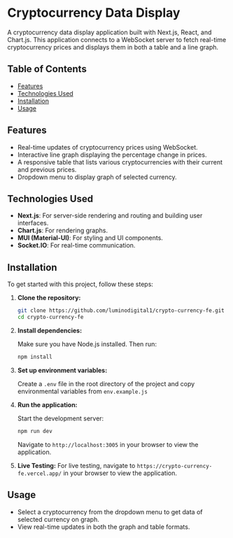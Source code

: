 # Cryptocurrency Data Display

A cryptocurrency data display application built with Next.js, React, and Chart.js. This application connects to a WebSocket server to fetch real-time cryptocurrency prices and displays them in both a table and a line graph.

## Table of Contents

- [Features](#features)
- [Technologies Used](#technologies-used)
- [Installation](#installation)
- [Usage](#usage)

## Features

- Real-time updates of cryptocurrency prices using WebSocket.
- Interactive line graph displaying the percentage change in prices.
- A responsive table that lists various cryptocurrencies with their current and previous prices.
- Dropdown menu to display graph of selected currency.

## Technologies Used

- **Next.js**: For server-side rendering and routing and building user interfaces.
- **Chart.js**: For rendering graphs.
- **MUI (Material-UI)**: For styling and UI components.
- **Socket.IO**: For real-time communication.

## Installation

To get started with this project, follow these steps:

1. **Clone the repository:**

   ```bash
   git clone https://github.com/luminodigital1/crypto-currency-fe.git
   cd crypto-currency-fe
   ```

2. **Install dependencies:**

   Make sure you have Node.js installed. Then run:

   ```bash
   npm install
   ```

3. **Set up environment variables:**

   Create a `.env` file in the root directory of the project and copy environmental variables from `env.example.js`

4. **Run the application:**

   Start the development server:

   ```bash
   npm run dev
   ```

   Navigate to `http://localhost:3005` in your browser to view the application.

5. **Live Testing:**
   For live testing, navigate to `https://crypto-currency-fe.vercel.app/` in your browser to view the application.

## Usage

- Select a cryptocurrency from the dropdown menu to get data of selected currency on graph.
- View real-time updates in both the graph and table formats.
